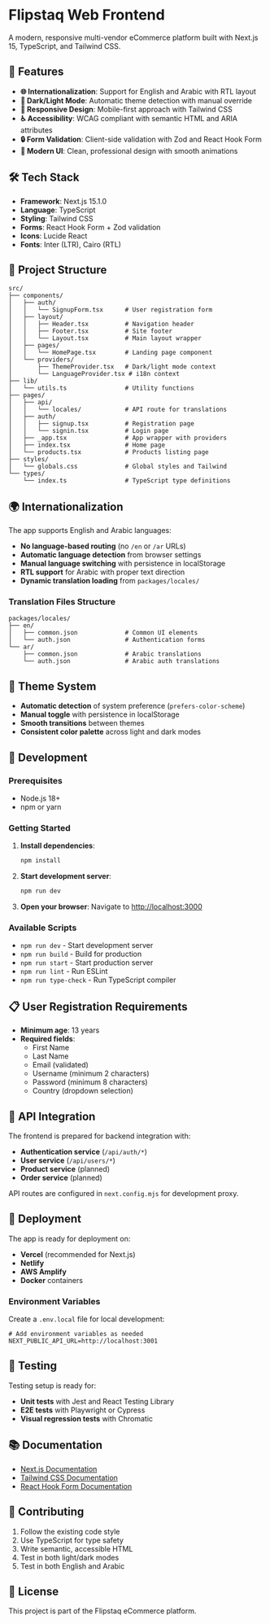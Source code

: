# Flipstaq Web Frontend

A modern, responsive multi-vendor eCommerce platform built with Next.js 15, TypeScript, and Tailwind CSS.

## 🚀 Features

- **🌐 Internationalization**: Support for English and Arabic with RTL layout
- **🌙 Dark/Light Mode**: Automatic theme detection with manual override
- **📱 Responsive Design**: Mobile-first approach with Tailwind CSS
- **♿ Accessibility**: WCAG compliant with semantic HTML and ARIA attributes
- **🔒 Form Validation**: Client-side validation with Zod and React Hook Form
- **🎨 Modern UI**: Clean, professional design with smooth animations

## 🛠️ Tech Stack

- **Framework**: Next.js 15.1.0
- **Language**: TypeScript
- **Styling**: Tailwind CSS
- **Forms**: React Hook Form + Zod validation
- **Icons**: Lucide React
- **Fonts**: Inter (LTR), Cairo (RTL)

## 📁 Project Structure

```
src/
├── components/
│   ├── auth/
│   │   └── SignupForm.tsx      # User registration form
│   ├── layout/
│   │   ├── Header.tsx          # Navigation header
│   │   ├── Footer.tsx          # Site footer
│   │   └── Layout.tsx          # Main layout wrapper
│   ├── pages/
│   │   └── HomePage.tsx        # Landing page component
│   └── providers/
│       ├── ThemeProvider.tsx   # Dark/light mode context
│       └── LanguageProvider.tsx # i18n context
├── lib/
│   └── utils.ts                # Utility functions
├── pages/
│   ├── api/
│   │   └── locales/            # API route for translations
│   ├── auth/
│   │   ├── signup.tsx          # Registration page
│   │   └── signin.tsx          # Login page
│   ├── _app.tsx                # App wrapper with providers
│   ├── index.tsx               # Home page
│   └── products.tsx            # Products listing page
├── styles/
│   └── globals.css             # Global styles and Tailwind
└── types/
    └── index.ts                # TypeScript type definitions
```

## 🌍 Internationalization

The app supports English and Arabic languages:

- **No language-based routing** (no `/en` or `/ar` URLs)
- **Automatic language detection** from browser settings
- **Manual language switching** with persistence in localStorage
- **RTL support** for Arabic with proper text direction
- **Dynamic translation loading** from `packages/locales/`

### Translation Files Structure

```
packages/locales/
├── en/
│   ├── common.json             # Common UI elements
│   └── auth.json               # Authentication forms
└── ar/
    ├── common.json             # Arabic translations
    └── auth.json               # Arabic auth translations
```

## 🎨 Theme System

- **Automatic detection** of system preference (`prefers-color-scheme`)
- **Manual toggle** with persistence in localStorage
- **Smooth transitions** between themes
- **Consistent color palette** across light and dark modes

## 🔧 Development

### Prerequisites

- Node.js 18+
- npm or yarn

### Getting Started

1. **Install dependencies**:

   ```bash
   npm install
   ```

2. **Start development server**:

   ```bash
   npm run dev
   ```

3. **Open your browser**:
   Navigate to [http://localhost:3000](http://localhost:3000)

### Available Scripts

- `npm run dev` - Start development server
- `npm run build` - Build for production
- `npm run start` - Start production server
- `npm run lint` - Run ESLint
- `npm run type-check` - Run TypeScript compiler

## 📋 User Registration Requirements

- **Minimum age**: 13 years
- **Required fields**:
  - First Name
  - Last Name
  - Email (validated)
  - Username (minimum 2 characters)
  - Password (minimum 8 characters)
  - Country (dropdown selection)

## 🔗 API Integration

The frontend is prepared for backend integration with:

- **Authentication service** (`/api/auth/*`)
- **User service** (`/api/users/*`)
- **Product service** (planned)
- **Order service** (planned)

API routes are configured in `next.config.mjs` for development proxy.

## 🚀 Deployment

The app is ready for deployment on:

- **Vercel** (recommended for Next.js)
- **Netlify**
- **AWS Amplify**
- **Docker** containers

### Environment Variables

Create a `.env.local` file for local development:

```env
# Add environment variables as needed
NEXT_PUBLIC_API_URL=http://localhost:3001
```

## 🧪 Testing

Testing setup is ready for:

- **Unit tests** with Jest and React Testing Library
- **E2E tests** with Playwright or Cypress
- **Visual regression tests** with Chromatic

## 📚 Documentation

- [Next.js Documentation](https://nextjs.org/docs)
- [Tailwind CSS Documentation](https://tailwindcss.com/docs)
- [React Hook Form Documentation](https://react-hook-form.com/docs)

## 🤝 Contributing

1. Follow the existing code style
2. Use TypeScript for type safety
3. Write semantic, accessible HTML
4. Test in both light/dark modes
5. Test in both English and Arabic

## 📄 License

This project is part of the Flipstaq eCommerce platform.
